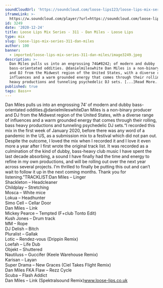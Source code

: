 ```yaml
---
soundCloudUrl: 'https://soundcloud.com/loose-lips123/loose-lips-mix-series-311-dan-miles'
iframeLink: >-
  https://w.soundcloud.com/player/?url=https://soundcloud.com/loose-lips123/loose-lips-mix-series-311-dan-miles&color=00aabb&auto_play=false&hide_related=false&show_comments=true&show_user=true&show_reposts=false
id: 3249
date: '2020-12-24'
title: Loose Lips Mix Series - 311 - Dan Miles - Loose Lips
type: mix
slug: loose-lips-mix-series-311-dan-miles
author: 100
banner:
  - imported/loose-lips-mix-series-311-dan-miles/image3249.jpeg
description: >-
  Dan Miles pulls us into an engrossing 74&#8242; of modern and dubby
  bass-orientated oddities. @danielmileswhite Dan Miles is a non-binary producer
  and DJ from the Midwest region of the United States, with a diverse range of
  influences and a warm grounded energy that comes through their rolling, bass
  heavy productions and tunneling psychedelic DJ sets. [...]Read More...
published: true
tags: Bass++
---
```

Dan Miles pulls us into an engrossing 74′ of modern and dubby bass-orientated oddities.@danielmileswhiteDan Miles is a non-binary producer and DJ from the Midwest region of the United States, with a diverse range of influences and a warm grounded energy that comes through their rolling, bass heavy productions and tunneling psychedelic DJ sets.“I recorded this mix in the first week of January 2020, before there was any word of a pandemic in the US, as a submission mix to a festival which did not pan out. Despite the outcome, I loved the mix when I recorded it and I love it even more a year after I first wrote the original track list. It was recorded as a culmination of the kind of dubby, bass-heavy club music I have spent the last decade absorbing, a sound I have finally had the time and energy to refine in my own productions, and will be rolling out over the next year across several projects. I’m thrilled to finally be putting this out and can’t wait to follow it up in the next coming months. Thank you for listening.”TRACKLIST:Dan Miles – Linger  
Shackleton – Headcleaner  
Childplay – Stretching  
Mosca – White mice  
Lokua – Headhunter  
Simo Cell – Cellar Door  
Dan Miles – Link  
Mickey Pearce – Tempted (F+club Tonto Edit)  
Kush Jones – Drum track  
MM – Rope  
DJ Delish – Bitch  
Pluralist – Gallak  
Lotic – Rendez-vous (Drippin Remix)  
Loefah – Life Dub  
Objekt – Shuttered  
Nautiluss – Guccifer (Keele Warehouse Remix)  
Karisan – Layan  
Super Drama – New Graces (Ciel Takes Flight Remix)  
Dan Miles FKA Flaw – Rezz Cycle  
Scuba – Flash Addict  
Dan Miles – Link (Spektralsound Remix)www.loose-lips.co.uk